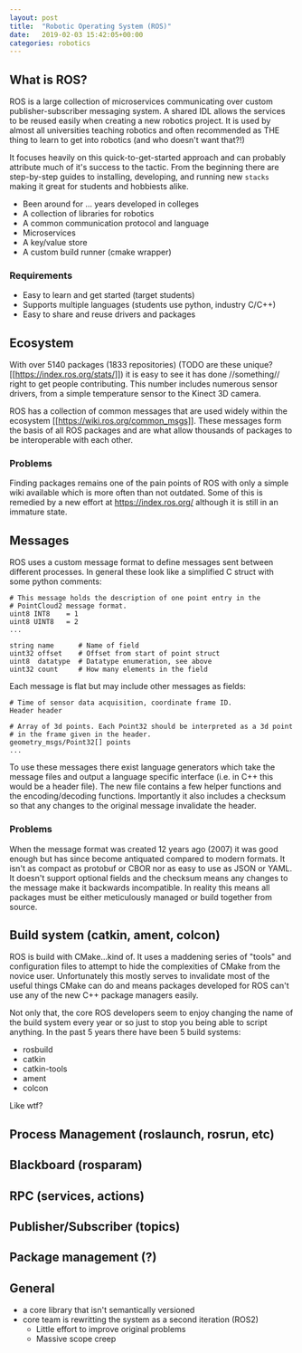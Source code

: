 ```yaml
---
layout: post
title:  "Robotic Operating System (ROS)"
date:   2019-02-03 15:42:05+00:00
categories: robotics
---
```


## What is ROS?

ROS is a large collection of microservices communicating over custom publisher-subscriber messaging
system. A shared IDL allows the services to be reused easily when creating a new robotics project.
It is used by almost all universities teaching robotics and often recommended as THE thing to learn
to get into robotics (and who doesn't want that?!)

It focuses heavily on this quick-to-get-started approach and can probably attribute much of it's
success to the tactic. From the beginning there are step-by-step guides to installing, developing,
and running new `stacks` making it great for students and hobbiests alike.

- Been around for ... years developed in colleges
- A collection of libraries for robotics
- A common communication protocol and language
- Microservices
- A key/value store
- A custom build runner (cmake wrapper)

### Requirements

- Easy to learn and get started (target students)
- Supports multiple languages (students use python, industry C/C++)
- Easy to share and reuse drivers and packages

## Ecosystem

With over 5140 packages (1833 repositories) (TODO are these unique?
[[https://index.ros.org/stats/]]) it is easy to see it has done //something// right to get people
contributing.  This number includes numerous sensor drivers, from a simple temperature sensor to the
Kinect 3D camera.

ROS has a collection of common messages that are used widely within the ecosystem
[[https://wiki.ros.org/common_msgs]]. These messages form the basis of all ROS packages and are what
allow thousands of packages to be interoperable with each other.

### Problems

Finding packages remains one of the pain points of ROS with only a simple wiki available which is
more often than not outdated. Some of this is remedied by a new effort at https://index.ros.org/
although it is still in an immature state.


## Messages

ROS uses a custom message format to define messages sent between different processes. In general
these look like a simplified C struct with some python comments:

```name=sensor_msgs/PointField.msg
# This message holds the description of one point entry in the
# PointCloud2 message format.
uint8 INT8    = 1
uint8 UINT8   = 2
...

string name      # Name of field
uint32 offset    # Offset from start of point struct
uint8  datatype  # Datatype enumeration, see above
uint32 count     # How many elements in the field
```

Each message is flat but may include other messages as fields:

```sensor_msgs/PointCloud.msg
# Time of sensor data acquisition, coordinate frame ID.
Header header

# Array of 3d points. Each Point32 should be interpreted as a 3d point
# in the frame given in the header.
geometry_msgs/Point32[] points
...
```

To use these messages there exist language generators which take the message files and output a
language specific interface (i.e. in C++ this would be a header file). The new file contains a few
helper functions and the encoding/decoding functions. Importantly it also includes a checksum so
that any changes to the original message invalidate the header.

### Problems

When the message format was created 12 years ago (2007) it was good enough but has since become
antiquated compared to modern formats. It isn't as compact as protobuf or CBOR nor as easy to use as
JSON or YAML. It doesn't support optional fields and the checksum means any changes to the message
make it backwards incompatible. In reality this means all packages must be either meticulously
managed or build together from source.


## Build system (catkin, ament, colcon)

ROS is build with CMake...kind of. It uses a maddening series of "tools" and configuration files to
attempt to hide the complexities of CMake from the novice user. Unfortunately this mostly serves to
invalidate most of the useful things CMake can do and means packages developed for ROS can't use any
of the new C++ package managers easily.

Not only that, the core ROS developers seem to enjoy changing the name of the build system every
year or so just to stop you being able to script anything. In the past 5 years there have been 5
build systems:
- rosbuild
- catkin
- catkin-tools
- ament
- colcon

Like wtf?

## Process Management (roslaunch, rosrun, etc)

## Blackboard (rosparam)

## RPC (services, actions)

## Publisher/Subscriber (topics)

## Package management (?)


## General
- a core library that isn't semantically versioned
- core team is rewritting the system as a second iteration (ROS2)
  - Little effort to improve original problems
  - Massive scope creep
